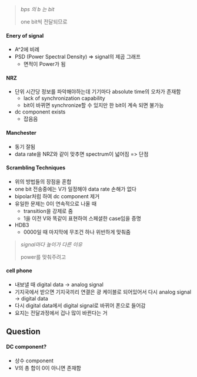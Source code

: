 > *bps 의 b 는 bit*
>
> one bit씩 전달되므로

#### Enery of signal

* A^2에 비례
* PSD (Power Spectral Density) => signal의 제곱 그래프
    * 면적이 Power가 됨


#### NRZ

* 단위 시간당 정보를 파악해야하는데 기기마다 absolute time의 오차가 존재함
    * lack of synchronization capability
    * bit이 바뀌면 synchronize할 수 있지만 한 bit이 계속 되면 불가능
* dc component exists
    * 잡음음 
    
#### Manchester

* 동기 잘됨
* data rate을 NRZ와 같이 맞추면 spectrum이 넓어짐 => 단점
    
#### Scrambling Techniques

* 위의 방법들의 장점을 혼합
* one bit 전송중에는 V가 일정해야 data rate 손해가 없다
* bipolar처럼 하여 dc component 제거
* 유일한 문제는 0이 연속적으로 나올 때
    * transition을 강제로 줌
    * 1을 이전 V와 똑같이 표현하여 스페셜한 case임을 증명
* HDB3
    * 0000일 때 마지막에 무조건 하나 위반하게 맞춰줌

> *signal마다 높이가 다른 이유*
>
> power를 맞춰주려고

#### cell phone

* 내보낼 때 digital data -> analog signal
* 기지국에서 받으면 기지국끼리 연결은 광 케이블로 되어있어서 다시 analog signal -> digital data
* 다시 digital data에서 digital signal로 바뀌어 폰으로 들어감
* 요지는 전달과정에서 겁나 많이 바뀐다는 거 
    
    
## Question

#### DC component?

* 상수 component
* V의 총 합이 0이 아니면 존재함